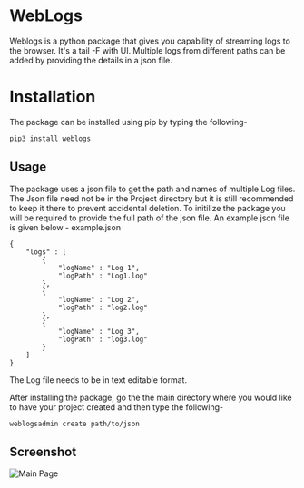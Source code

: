 # WebLogs
Weblogs is a python package that gives you capability of streaming logs to the browser. It's a tail -F with UI. Multiple logs from different paths can be added by providing the details in a json file. 

# Installation
The package can be installed using pip by typing the following-
```sh
pip3 install weblogs
```


## Usage
The package uses a json file to get the path and names of multiple Log files. The Json file need not be in the Project directory but it is still recommended to keep it there to prevent accidental deletion. To initilize the package you will be required to provide the full path of the json file. An example json file is given below -
example.json
```
{
    "logs" : [
        {
            "logName" : "Log 1",
            "logPath" : "Log1.log"
        },
        {
            "logName" : "Log 2",
            "logPath" : "log2.log" 
        },
        {
            "logName" : "Log 3",
            "logPath" : "log3.log" 
        }
    ]
}
```
The Log file needs to be in text editable format.


After installing the package, go the the main directory where you would like to have your project created and then type the following-

```sh
weblogsadmin create path/to/json
```

## Screenshot
![Main Page](https://user-images.githubusercontent.com/19774313/93512859-90c1d000-f942-11ea-82b0-69042f5ce68e.png)

